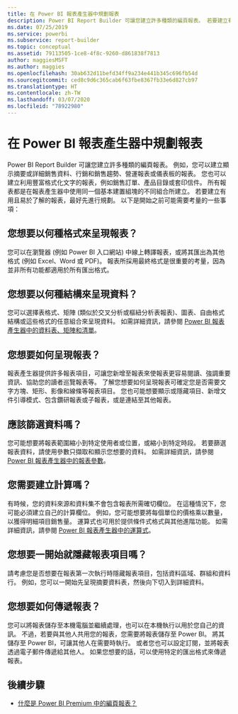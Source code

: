 ```yaml
---
title: 在 Power BI 報表產生器中規劃報表
description: Power BI Report Builder 可讓您建立許多種類的編頁報表。 若要建立有用且易於了解的報表，最好先進行規劃。
ms.date: 07/25/2019
ms.service: powerbi
ms.subservice: report-builder
ms.topic: conceptual
ms.assetid: 79113505-1ce8-4f8c-9260-d861838f7813
author: maggiesMSFT
ms.author: maggies
ms.openlocfilehash: 30ab632d11befd34ff9a234e441b345c696fb54d
ms.sourcegitcommit: ced8c9d6c365cab6f63fbe8367fb33e6d827cb97
ms.translationtype: HT
ms.contentlocale: zh-TW
ms.lasthandoff: 03/07/2020
ms.locfileid: "78922980"
---
```

# <a name="planning-a-report-in-power-bi-report-builder"></a>在 Power BI 報表產生器中規劃報表

Power BI Report Builder 可讓您建立許多種類的編頁報表。 例如，您可以建立顯示摘要或詳細銷售資料、行銷和銷售趨勢、營運報表或儀表板的報表。 您也可以建立利用豐富格式化文字的報表，例如銷售訂單、產品目錄或套印信件。 所有報表都是在報表產生器中使用同一個基本建置組塊的不同組合所建立。 若要建立有用且易於了解的報表，最好先進行規劃。 以下是開始之前可能需要考量的一些事項：  
  
## <a name="in-what-format-do-you-want-the-report-to-appear"></a>您想要以何種格式來呈現報表？
  
您可以在瀏覽器 (例如 Power BI 入口網站) 中線上轉譯報表，或將其匯出為其他格式 (例如 Excel、Word 或 PDF)。 報表所採用最終格式是很重要的考量，因為並非所有功能都適用於所有匯出格式。 
  
## <a name="in-what-structure-do-you-want-to-present-the-data"></a>您想要以何種結構來呈現資料？
  
您可以選擇表格式、矩陣 (類似於交叉分析或樞紐分析表報表)、圖表、自由格式結構或這些格式的任意組合來呈現資料。 如需詳細資訊，請參閱 [Power BI 報表產生器中的資料表、矩陣和清單](report-builder-tables-matrices-lists.md)。  
  
## <a name="how-do-you-want-your-report-to-look"></a>您想要如何呈現報表？
  
報表產生器提供許多報表項目，可讓您新增至報表來使報表更容易閱讀、強調重要資訊、協助您的讀者巡覽報表等。 了解您想要如何呈現報表可確定您是否需要文字方塊、矩形、影像和線條等報表項目。 您也可能想要顯示或隱藏項目、新增文件引導模式、包含鑽研報表或子報表，或是連結至其他報表。   
  
## <a name="should-the-data-be-filtered"></a>應該篩選資料嗎？
  
您可能想要將報表範圍縮小到特定使用者或位置，或縮小到特定時段。 若要篩選報表資料，請使用參數只擷取和顯示您想要的資料。 如需詳細資訊，請參閱 [Power BI 報表產生器中的報表參數](paginated-reports-parameters.md)。  
  
## <a name="do-you-need-to-create-calculations"></a>您需要建立計算嗎？ 
  
有時候，您的資料來源和資料集不會包含報表所需確切欄位。 在這種情況下，您可能必須建立自己的計算欄位。 例如，您可能想要將每個單位的價格乘以數量，以獲得明細項目銷售量。 運算式也可用於提供條件式格式與其他進階功能。 如需詳細資訊，請參閱 [Power BI 報表產生器中的運算式](report-builder-expressions.md)。  
  
## <a name="do-you-want-to-hide-report-items-initially"></a>您想要一開始就隱藏報表項目嗎？
  
請考慮您是否想要在報表第一次執行時隱藏報表項目，包括資料區域、群組和資料行。 例如，您可以一開始先呈現摘要資料表，然後向下切入到詳細資料。 
  
## <a name="how-are-you-going-to-deliver-your-report"></a>您想要如何傳遞報表？  
  
您可以將報表儲存至本機電腦並繼續處理，也可以在本機執行以用於您自己的資訊。 不過，若要與其他人共用您的報表，您需要將報表儲存至 Power BI。 將其儲存至 Power BI，可讓其他人在需要時執行。 或者您也可以設定訂閱，並將報表透過電子郵件傳遞給其他人。 如果您想要的話，可以使用特定的匯出格式來傳遞報表。 
  
## <a name="next-steps"></a>後續步驟

- [什麼是 Power BI Premium 中的編頁報表？](paginated-reports-report-builder-power-bi.md)
